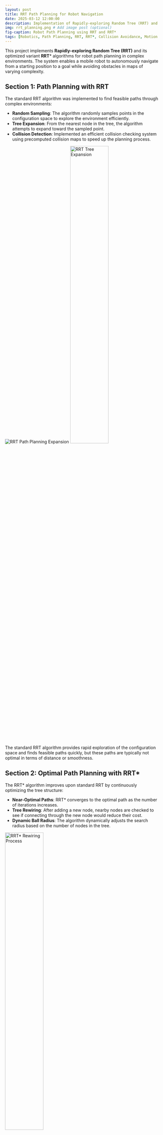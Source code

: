 ```yaml
---
layout: post
title: RRT Path Planning for Robot Navigation
date: 2025-03-12 12:00:00
description: Implementation of Rapidly-exploring Random Tree (RRT) and RRT* algorithms for efficient robot path planning with collision avoidance in complex environments.
img: rrt_planning.png # Add image post (optional)
fig-caption: Robot Path Planning using RRT and RRT*
tags: [Robotics, Path Planning, RRT, RRT*, Collision Avoidance, Motion Planning]
---
```


This project implements **Rapidly-exploring Random Tree (RRT)** and its optimized variant **RRT*** algorithms for robot path planning in complex environments. The system enables a mobile robot to autonomously navigate from a starting position to a goal while avoiding obstacles in maps of varying complexity.

## Section 1: **Path Planning with RRT**

The standard RRT algorithm was implemented to find feasible paths through complex environments:

- **Random Sampling**: The algorithm randomly samples points in the configuration space to explore the environment efficiently.
- **Tree Expansion**: From the nearest node in the tree, the algorithm attempts to expand toward the sampled point.
- **Collision Detection**: Implemented an efficient collision checking system using precomputed collision maps to speed up the planning process.

![RRT Path Planning Expansion]({{site.baseurl}}/assets/img/rrt_expansion.png)
<img src="{{site.baseurl}}/assets/img/pathplanning_rrt.png" alt="RRT Tree Expansion" style="width:50%;" />

The standard RRT algorithm provides rapid exploration of the configuration space and finds feasible paths quickly, but these paths are typically not optimal in terms of distance or smoothness.

## Section 2: **Optimal Path Planning with RRT***

The RRT* algorithm improves upon standard RRT by continuously optimizing the tree structure:

- **Near-Optimal Paths**: RRT* converges to the optimal path as the number of iterations increases.
- **Tree Rewiring**: After adding a new node, nearby nodes are checked to see if connecting through the new node would reduce their cost.
- **Dynamic Ball Radius**: The algorithm dynamically adjusts the search radius based on the number of nodes in the tree.

<img src="{{site.baseurl}}/assets/img/pathplannning_rrtstar.png" alt="RRT* Rewiring Process" style="width:50%;" />

The implementation includes:
- Efficient neighbor searching within a dynamically calculated radius
- Path cost optimization through tree rewiring
- Smooth trajectory generation between nodes

## Environment Representation

The system works with different environment maps:

- **Occupancy Grid Maps**: Loaded from image files with configurable resolution.
- **Precomputed Collision Maps**: Generated to accelerate collision checking during planning.
- **Map Bounds**: Automatic detection and enforcement of navigable areas.

<img src="{{site.baseurl}}/assets/img/map_representation.png" alt="Map Representation" style="width:40%;" />

## Robot Kinematics and Simulation

The planner accounts for the robot's kinematic constraints:

- **Unicycle Model**: The robot follows a unicycle motion model with controllable linear and angular velocities.
- **Motion Simulation**: Realistic trajectory prediction based on velocity and steering commands.
- **Collision Footprint**: Circular robot footprint used for collision checking.

## Results and Performance

The implementation was tested on multiple environments:

- **Willow Garage Map**: A complex office environment with narrow corridors and multiple rooms.
- **MyHal Map**: A simple environment with various obstacles and open spaces.


Performance metrics:
- RRT* consistently produced shorter, smoother paths compared to standard RRT
- Collision checking optimization resulted in significant performance improvements
- The system successfully navigated through complex environments with narrow passages

<video width="90%" controls>
  <source src="{{site.baseurl}}/assets/img/pathplanning_sim.webm" type="video/webm">
  Your browser does not support the video tag.
</video>

## Implementation Details

The system was implemented in Python with the following key components:

- **Map Processing**: Tools for loading and processing occupancy grid maps
- **Collision Detection**: Efficient collision checking using precomputed maps
- **Visualization**: Real-time visualization of the planning process using Pygame
- **Path Recovery**: Extraction of the final path from the constructed tree

This project demonstrates expertise in:
- **Sampling-based planning algorithms**
- **Robot motion planning and control**
- **Collision detection and avoidance**
- **Path optimization techniques**

